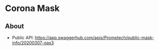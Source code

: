 # Corona Mask

## About
* Public API: https://app.swaggerhub.com/apis/Promptech/public-mask-info/20200307-oas3
